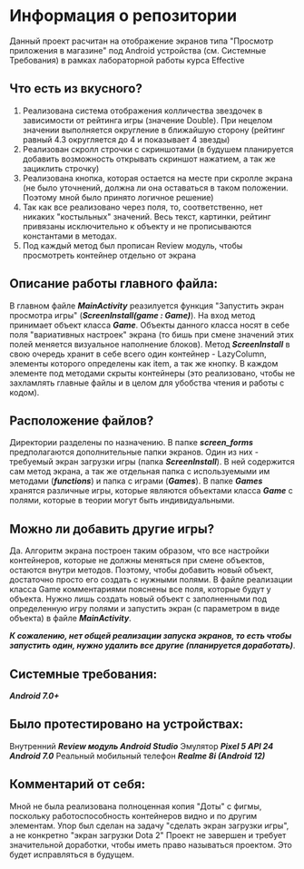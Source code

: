 # Информация о репозитории
Данный проект расчитан на отображение экранов типа "Просмотр приложения в магазине" под Android устройства (см. Системные Требования) в рамках лабораторной работы курса Effective 
## Что есть из вкусного?
1. Реализована система отображения колличества звездочек в зависимости от рейтинга игры (значение Double). При нецелом значении выполняется округление в ближайшую сторону (рейтинг равный 4.3 округляется до 4 и показывает 4 звезды)
2. Реализован скролл строчки с скриншотами (в будушем планируется добавить возможность открывать скриншот нажатием, а так же зациклить строчку)
3. Реализована кнопка, которая остается на месте при скролле экрана (не было уточнений, должна ли она оставаться в таком положении. Поэтому мной было принято логичное решение)
4. Так как все реализовано через поля, то, соответственно, нет никаких "костыльных" значений. Весь текст, картинки, рейтинг привязаны исключительно к объекту и не прописываются константами в методах.
5. Под каждый метод был прописан Review модуль, чтобы просмотреть контейнер отдельно от экрана
## Описание работы главного файла:
В главном файле ___MainActivity___ реазилуется функция "Запустить экран просмотра игры" (___ScreenInstall(game : Game)___). На вход метод принимает объект класса ___Game___. 
Объекты данного класса носят в себе поля "вариативных настроек" экрана (то бишь при смене значений этих полей меняется визуальное наполнение блоков).
Метод ___ScreenInstall___ в свою очередь хранит в себе всего один контейнер - LazyColumn, элементы которого определены как item, а так же кнопку. В каждом элементе под методами скрыты контейнеры (это реализовано, чтобы не захламлять главные файлы и в целом для убобства чтения и работы с кодом).
## Расположение файлов?
Директории разделены по назначению. В папке ___screen_forms___ предполагаются дополнительные папки экранов. Один из них - требуемый экран загрузки игры (папка ___ScreenInstall___). В ней содержится сам метод экрана, а так же отдельная папка с используемыми им методами (___functions___) и папка с играми (___Games___).
В папке ___Games___ хранятся различные игры, которые являются объектами класса ___Game___ с полями, которые в теории могут быть индивидуальными.
## Можно ли добавить другие игры?
Да. Алгоритм экрана построен таким образом, что все настройки контейнеров, которые не должны меняться при смене объектов, остаются внутри методов. Поэтому, чтобы добавить новый объект, достаточно просто его создать с нужными полями.
В файле реализации класса Game комментариями пояснены все поля, которые будут у объекта. Нужно лишь создать новый объект с заполненными под определенную игру полями и запустить экран (с параметром в виде объекта) в файле ___MainActivity___.

___К сожалению, нет общей реализации запуска экранов, то есть чтобы запустить один, нужно удалить все другие (планируется доработать)___.

## Системные требования:
___Android 7.0+___

## Было протестировано на устройствах:
Внутренний ___Review модуль Android Studio___
Эмулятор ___Pixel 5 API 24 Android 7.0___
Реальный мобильный телефон ___Realme 8i (Android 12)___

## Комментарий от себя:
Мной не была реализована полноценная копия "Доты" с фигмы, поскольку работоспособность контейнеров видно и по другим элементам. Упор был сделан на задачу "сделать экран загрузки игры", а не конкретно "экран загрузки Dota 2"
Проект не завершен и требует значительной доработки, чтобы иметь право называться проектом. Это будет исправляться в будущем.


